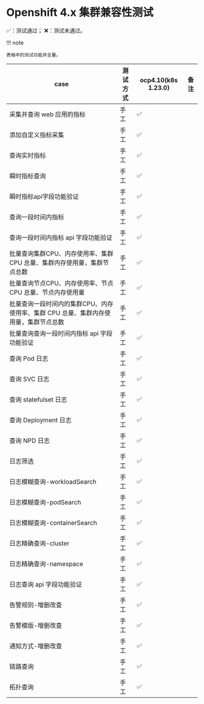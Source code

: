 # Openshift 4.x 集群兼容性测试

✅：测试通过；  ❌：测试未通过。

!!! note

    表格中的测试功能非全量。

|   case           |  测试方式       | ocp4.10(k8s 1.23.0) |备注  |
| ------------ | ---------------- |--------- |--------- |
| 采集并查询 web 应用的指标 |   手工          | ✅|     |
| 添加自定义指标采集  |  手工           | ✅|       |
| 查询实时指标  |    手工           | ✅|       |
| 瞬时指标查询   |    手工          | ✅|      |
| 瞬时指标api字段功能验证   |    手工          | ✅|      |
| 查询一段时间内指标   |    手工          | ✅|      |
| 查询一段时间内指标 api 字段功能验证   |    手工           | ✅|      |
| 批量查询集群CPU、内存使用率、集群 CPU 总量、集群内存使用量，集群节点总数   |    手工           | ✅|      |
| 批量查询节点CPU、内存使用率、节点 CPU 总量、节点内存使用量   |    手工           | ✅|      |
| 批量查询一段时间内的集群CPU、内存使用率、集群 CPU 总量、集群内存使用量，集群节点总数  |    手工    | ✅|      |
| 批量查询查询一段时间内指标 api 字段功能验证  |    手工           | ✅ ||
| 查询 Pod 日志  |    手工           | ✅|       |
| 查询 SVC 日志  |    手工           | ✅|       |
| 查询 statefulset 日志 |    手工  | ✅|       |
| 查询 Deployment 日志 |    手工 | ✅|       |
| 查询 NPD 日志     |    手工     | ✅|       |
| 日志筛选  |    手工          | ✅|       |
| 日志模糊查询-workloadSearch   |    手工          | ✅|      |
| 日志模糊查询-podSearch   |    手工          | ✅|      |
| 日志模糊查询-containerSearch   |    手工          | ✅|      |
| 日志精确查询-cluster   |    手工          | ✅|      |
| 日志精确查询-namespace  |    手工          | ✅|      |
| 日志查询 api 字段功能验证   |    手工          | ✅|      |
| 告警规则-增删改查   | 手工 | ✅ ||
| 告警模版-增删改查  | 手工 | ✅ ||
| 通知方式-增删改查   | 手工 | ✅ ||
| 链路查询   | 手工 | ✅ ||
| 拓扑查询   | 手工 | ✅ ||